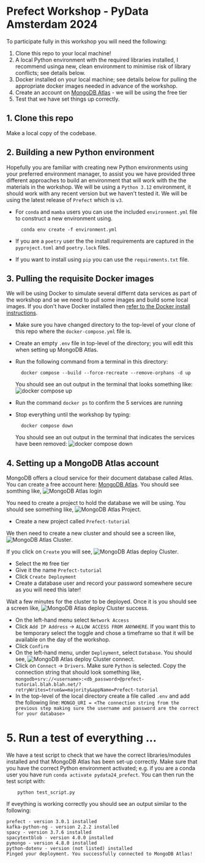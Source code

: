# Prefect Workshop - PyData Amsterdam 2024

To participate fully in this workshop you will need the following:
1. Clone this repo to your local machine!
2. A local Python environment with the required libraries installed, I recommend usinga  new, clean environment to minimise risk of library conflicts; see details below.
3. Docker installed on your local machine; see details below for pulling the appropriate docker images needed in advance of the workshop.
4. Create an account on [MongoDB Atlas](https://www.mongodb.com/cloud/atlas/register) - we will be using the free tier
5. Test that we have set things up correctly.

## 1. Clone this repo
Make a local copy of the codebase.

## 2. Building a new Python environment
Hopefully you are familiar with creating new Python environments using your preferred environment manager, to assist you we have provided three different approaches to build an environment that will work with the the materials in the workshop. We will be using a `Python 3.12` environment, it should work with any recent version but we haven't tested it. We will be using the latest release of `Prefect` which is `v3`.
- For `conda` and `mamba` users you can use the included `environment.yml` file to construct a new environment using. 

        conda env create -f environment.yml
  
- If you are a `poetry` user the the install requirements are captured in the `pyproject.toml` and `poetry.lock` files.
- If you want to install using `pip` you can use the `requirements.txt` file.

## 3. Pulling the requisite Docker images

We will be using Docker to simulate several differnt data services as part of the workshop and se we need to pull some images and build some local images. If you don't have Docker installed then [refer to the Docker install instructions](https://docs.docker.com/get-started/get-docker/).

- Make sure you have changed directory to the top-level of your clone of this repo where the `docker-compose.yml` file is.
- Create an empty `.env` file in top-level of the directory; you will edit this when setting up MongoDB Atlas.
- Run the following command from a terminal in this directory:

        docker compose --build --force-recreate --remove-orphans -d up
    
    You should see an out output in the terminal that looks something like: ![docker compose up](images/docker-compose-output.png)

- Run the command `docker ps` to confirm the 5 services are running
- Stop everything until the workshop by typing:

        docker compose down
   
    You should see an out output in the terminal that indicates the services have been removed: ![docker compose down](images/docker-compose-down.png)

## 4. Setting up a MongoDB Atlas account

MongoDB offers a cloud service for their document database called Atlas. You can create a free account here: [MongoDB Atlas](https://www.mongodb.com/cloud/atlas/register). You should see somthing like, ![MongoDB Atlas login](images/mongodb-atlas.png)

You need to create a project to hold the database we will be using. You should see something like, ![MongoDB Atlas Project](images/mongo-create-project.png). 

- Create a new project called `Prefect-tutorial`

We then need to create a new cluster and should see a screen like, ![MongoDB Atlas Cluster](images/mongodb-create-cluster.png).

If you click on `Create` you will see, ![MongoDB Atlas deploy Cluster ](images/mongodb-deploy-cluster.png).

- Select the `M0` free tier
- Give it the name `Prefect-tutorial`
- Click `Create Deployment`
- Create a database user and record your password somewhere secure as you will need this later!

Wait a few minutes for the cluster to be deployed. Once it is you should see a screen like, ![MongoDB Atlas deploy Cluster success](images/mongodb-success-cluster.png).

- On the left-hand menu select `Network Access`
- Click `Add IP Address` -> `ALLOW ACCESS FROM ANYWHERE`. If you want this to be temporary select the toggle and chose a timeframe so that it will be available on the day of the workshop.
- Click `Confirm`
- On the left-hand menu, under `Deployment`, select `Database`. You should see, ![MongoDB Atlas deploy Cluster connect](images/mongodb-cluster-connect.png).
- Click on `Connect` -> `Drivers`. Make sure `Python` is selected. Copy the connection string that should look something like, `mongodb+srv://<username>:<db_password>@prefect-tutorial.blah.blah.net/?retryWrites=true&w=majority&appName=Prefect-tutorial`
- In the top-level of the local directory create a file called `.env` and add the following line:
    ```MONGO_URI = <The connection string from the previous step making sure the username and password are the correct for your database>```

# 5. Run a test of everything ...

We have a test script to check that we have the correct libraries/modules installed and that MongoDB Atlas has been set-up correctly. Make sure that you have the correct Python environment activated; e.g. if you are a conda user you have run `conda activate pydata24_prefect`. You can then run the test script with:

        python test_script.py

If eveything is working correctly you should see an output similar to the following:

```
prefect - version 3.0.1 installed
kafka-python-ng - version 2.2.2 installed
spacy - version 3.7.6 installed
spacytextblob - version 4.0.0 installed
pymongo - version 4.8.0 installed
python-dotenv - version (not listed) installed
Pinged your deployment. You successfully connected to MongoDB Atlas!
```
